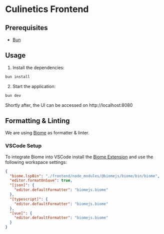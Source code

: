 # Culinetics Frontend

## Prerequisites

- [Bun](https://bun.sh/)

## Usage

1. Install the dependencies:

```sh
bun install
```

2. Start the application:

```sh
bun dev
```

Shortly after, the UI can be accessed on http://localhost:8080

## Formatting & Linting

We are using [Biome](https://biomejs.dev/) as formatter & linter.

### VSCode Setup

To integrate Biome into VSCode install the [Biome Extension](https://marketplace.visualstudio.com/items?itemName=biomejs.biome)
and use the following workspace settings:

```json
{
  "biome.lspBin": "./frontend/node_modules/@biomejs/biome/bin/biome",
  "editor.formatOnSave": true,
  "[json]": {
    "editor.defaultFormatter": "biomejs.biome"
  },
  "[typescript]": {
    "editor.defaultFormatter": "biomejs.biome"
  },
  "[vue]": {
    "editor.defaultFormatter": "biomejs.biome"
  }
}
```
